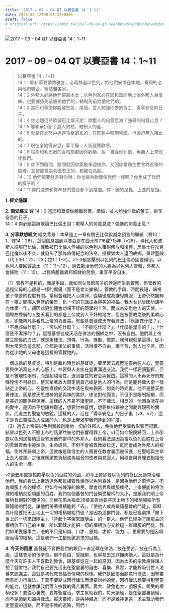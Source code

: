 ```yaml
---
title: "2017 – 09 – 04 QT 以賽亞書 14：1~11"
date: 2025-04-12T00:01:32+0800
draft: false
# original_url: https://cmtc.tw/2017-09-04-qt-%e4%bb%a5%e8%b3%bd%e4%ba%9e%e6%9b%b8-14%ef%bc%9a111
---
```


![2017 – 09 – 04 QT 以賽亞書 14：1\~11](/images/qt.jpg   "2017 – 09 – 04 QT 以賽亞書 14：1\~11")

# 2017 – 09 – 04 QT 以賽亞書 14：1\~11

> 以賽亞書 14：1\~11  
> 14：1 耶和華要憐恤雅各，必再揀選以色列，將他們安置在本地。寄居的必與他們聯合，緊貼雅各家。  
> 14：2 外邦人必將他們帶回本土；以色列家必在耶和華的地上得外邦人為僕婢，也要擄掠先前擄掠他們的，轄制先前欺壓他們的。  
> 14：3 當耶和華使你脫離愁苦、煩惱，並人勉強你做的苦工，得享安息的日子，  
> 14：4 你必題這詩歌論巴比倫王說：欺壓人的何竟息滅？強暴的何竟止息？  
> 14：5 耶和華折斷了惡人的杖，轄制人的圭，  
> 14：6 就是在忿怒中連連攻擊眾民的，在怒氣中轄制列國，行逼迫無人阻止的。  
> 14：7 現在全地得安息，享平靜；人皆發聲歡呼。  
> 14：8 松樹和利巴嫩的香柏樹都因你歡樂，說：自從你仆倒，再無人上來砍伐我們。  
> 14：9 你下到陰間，陰間就因你震動來迎接你，又因你驚動在世曾為首領的陰魂，並使那曾為列國君王的，都離位站起。  
> 14：10 他們都要發言對你說：你也變為軟弱像我們一樣嗎？你也成了我們的樣子嗎？  
> 14：11 你的威勢和你琴瑟的聲音都下到陰間。你下鋪的是蟲，上蓋的是蛆。

**1. 經文誦讀**

**2. 領受經文**
賽 14：3 當耶和華使你脫離愁苦、煩惱，並人勉強你做的苦工，得享安息的日子，  
14：4 你必題這詩歌論巴比倫王說：欺壓人的何竟息滅？強暴的何竟止息？

**3. 分享默想經文**
經文背景：本章是上一章有關巴比倫毀滅之預言的繼續（賽13：1、賽14：28）。這個信息臨到以賽亞是在西元前716或715年（v28）。瑪代人和波斯人征服巴比倫，導致被巴比倫人俘擄的以色列人獲得解放和復興。居魯士在攻克巴比倫以後不久，就發佈了那條值得紀念的法令，授權猶太人返回故鄉，重建聖殿（代下36：22、23；拉1：1\~3）。v1\~3預言壓制以色列的巴比倫帝國要傾倒，以色列人要回歸故土（11：11～12），過去欺淩他們的人將為以色列人管轄，外邦人會歸附（11：10）。以民將脫離異邦奴隸的苦境，重享平安自由。

（1）管教不是目的，而是手段，就如同父母因孩子的悖逆而生氣管教，但管教的過程父母的心卻是一樣的傷痛（而不是幸災樂禍）。管教的手段、時間長短，端視孩子悖逆的程度有關。當用苦難把人心煉淨，從驕傲成為謙卑降服，上帝仍然能夠在一夜之間賜人豐盛的榮景，化一切的咒詛成為極美的祝福。我大女兒曾因功課壓力休學一年，卻因此更能體會功課不好的同學的辛苦，而成為安慰他人的天使。一個彎曲乖僻的人整天看到的都是上帝或別人不好的地方，但是被管教之後的柔軟心思，卻能夠凡事看見上帝的真善美。有些基督徒成天守著律法，「應該做什麼？」、「不應該做什麼？」、「可以吃什麼？」、「不能吃什麼？」、「什麼是潔淨的？」、「什麼是不潔淨的？」，這種基督徒成天活在律法的捆綁之中，沒有自由。他們與上帝建立關係的方法，就是用律法、規條、行為、獎勵、懲罰。我母親就是這樣，從小到大常常念這念那，全都是律法的事情，活得很不自由，很辛苦，別人也辛苦。因為從小她的父母也是這樣的管教她的。

一個成熟的基督徒，特別是新約時代的基督徒，要學習去經歷聖靈內在人心，聖靈要與律法寫在人的心版上，神要與人直接在靈裏溝通交流。我們一樣要讀聖經，但是不被理性限制，而是超越理性，進到靈性的安息與自由。這樣的人不再死守的規條惶惶不可終日，整天拿著放大鏡定睛自己或是他人的行為。而是能夠像大衛一樣貼近上帝的心，在靈性直接的交流中活在與神親密、甜美的時光裏。他不是整天想著律法，而是整天思想神的愛與神的美好。律法對他而言，不但不是限制捆綁，而是美好的關係與保護。這樣的人不是不讀聖經，不守律法。相反的，他因為活在神的愛中，是因為不想讓神難過，想要討神喜悅，想要維持跟神之間愛與親密的關係，而產生對聖靈的敏銳。這樣的人，活在「得享安息」的日子裏（v3、v7），這才是真正靈性長大成熟的人，也是上帝渴望我們達到的程度。  
（2）過去上帝要以色列擊殺迦南地一切的外邦人，免得他們受異教影響而犯罪。結果以色列人不聽上帝的話果然被他們影響得罪上帝，v1但如今餘民歸回，上帝卻要以色列民接納這些寄居他們當中的外邦人。我的看法是因為當以色列百姓在上帝的苦難管教中被煉淨，生命成熟，不但不會被異教給拉走，反而會成為外邦人的祝福，使外邦歸順上帝。這就像是剛信主的人需要在教會裏面被保護，在聖經與生命上長大成熟。之後就應該擔負起成為福音的使者與見證人，用禱告與真理去祝福他人的生命一樣。

v2過去那些擄掠欺壓以色列百姓的列國，如今上帝卻要以色列的餘民反過來治理他們。我的看法上帝透過外邦民族管教煉淨以色列百姓，是因為他們之前悖逆、不肯順服上帝的權柄。但如今被煉淨的餘民，學會信靠與順服權柄，上帝便能夠將治理的權柄交給順服的百姓。我們每個基督的門徒領受權柄的大小，是跟我們順上帝權柄有絕對的關係的。耶穌在馬太福音28章宣告祂要將天上地下的權柄賜給所有跟隨祂的門徒，讓他們帶著權柄能夠「去」、「使他人成為跟隨基督的門徒」。耶穌為什麼要把天上地上一切的權柄賜給門徒？是因為這群門徒，都是已經選擇「撇下世上的一切來跟隨主」、「背起十字架來跟隨主」的一群人。他們已經為了順服主的權柄放下自己的主權，所以耶穌才能把一切的權柄放心交給這一群順服的門徒。我們如果要服事主，憑的不只是知識、口才、恩賜、才幹、能力…，更重要的是因順服而得的權柄，這是我們一生都應該追求的目標。

**4. 今天的回應**
基督徒不要把我們的眼目一直定睛在律法、放在受苦、放在行為上面，這樣會活的很辛苦，很不自由、受捆綁，也容易去定罪捆綁他人。這就是為什麼今天有許多人不喜歡到教會，跟基督徒在一起的原因，因為太多的宗教規條讓人想了就害怕。我們自己要先活出在聖靈裏的自由、喜樂、真實，才能夠吸引世人渴慕來認識主，這就是初代教會福音傳開的榜樣。我們是因愛而願意行律法，因聖靈而有能力行律法，千萬不要變成因行律法而想要討神的愛，因行律法想要得到聖靈的能力，這就會讓我們落入宗教的痛苦裏面。愛大、赦免也大，順服多，領受的權柄也多！要從心裏做，要靠聖靈活，求主幫助我們，每天讀經，是在聖靈裏讀經，而不是讀到知識與律法。每天靈修，是與神親近，而不是離神更遠，求主幫助我們走聖靈的道路，而不是宗教的道路，阿們！
